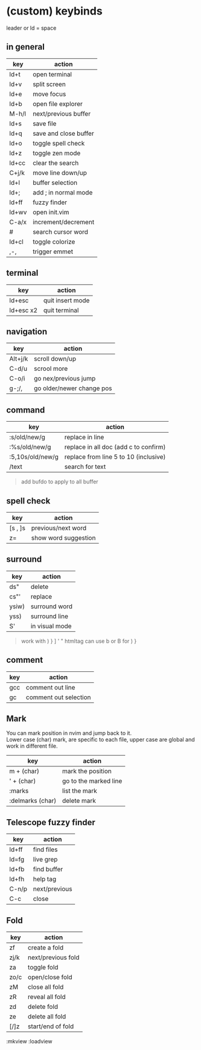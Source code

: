 # (custom) keybinds

leader or ld = space

## in general

| key    | action                |
|--------|-----------------------|
| ld+t   | open terminal         |
| ld+v   | split screen          |
| ld+e   | move focus            |
| ld+b   | open file explorer    |
| M-h/l  | next/previous buffer  |
| ld+s   | save file             |
| ld+q   | save and close buffer |
| ld+o   | toggle spell check    |
| ld+z   | toggle zen mode       |
| ld+cc  | clear the search      |
| C+j/k  | move line down/up     |
| ld+l   | buffer selection      |
| ld+;   | add ; in normal mode  |
| ld+ff  | fuzzy finder          |
| ld+wv  | open init.vim         |
| C-a/x  | increment/decrement   |
| #      | search cursor word    |
| ld+cl  | toggle colorize       |
| ,-,    | trigger emmet         |

## terminal 

| key       | action           |
|-----------|------------------|
| ld+esc    | quit insert mode |
| ld+esc x2 | quit terminal    |

## navigation

| key     | action                    |
|---------|---------------------------|
| Alt+j/k | scroll down/up            |
| C-d/u   | scrool more               |
| C-o/i   | go nex/previous jump      |
| g-;/,   | go older/newer change pos |

## command 

| key              | action                                       |
|------------------|----------------------------------------------|
| :s/old/new/g     | replace in line                              |
| :%s/old/new/g    | replace in all doc (add c to confirm)        |
| :5,10s/old/new/g | replace from line 5 to 10 (inclusive)        |
| /text            | search for text                              |

> add bufdo to apply to all buffer

## spell check 

| key     | action               |
|---------|----------------------|
| [s , ]s | previous/next word   |
| z=      | show word suggestion |


## surround

| key   | action         |
|-------|----------------|
| ds"   | delete         |
| cs"'  | replace        |
| ysiw) | surround word  |
| yss)  | surround line  |
| S'    | in visual mode |

> work with ) } ] ' " htmltag
> can use b or B for ) }

## comment

| key | action                |
|-----|-----------------------|
| gcc | comment out line      |
| gc  | comment out selection |

## Mark

You can mark position in nvim and jump back to it.  
Lower case (char) mark, are specific to each file, upper case are global and work in different file.

| key              | action                |
|------------------|-----------------------|
| m + (char)       | mark the position     |
| ' + (char)       | go to the marked line |
| :marks           | list the mark         |
| :delmarks (char) | delete mark           |

## Telescope fuzzy finder

| key   | action        |
|-------|---------------|
| ld+ff | find files    |
| ld=fg | live grep     |
| ld+fb | find buffer   |
| ld+fh | help tag      |
| C-n/p | next/previous |
| C-c   | close         |

## Fold

| key  | action             |
|------|--------------------|
| zf   | create a fold      |
| zj/k | next/previous fold |
| za   | toggle fold        |
| zo/c | open/close fold    |
| zM   | close all fold     |
| zR   | reveal all fold    |
| zd   | delete fold        |
| ze   | delete all fold    |
| [/]z | start/end of fold  |
:mkview :loadview
